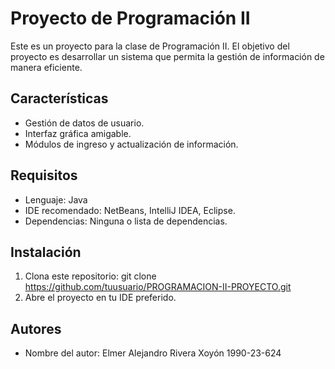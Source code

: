 # Proyecto de Programación II

Este es un proyecto para la clase de Programación II. El objetivo del proyecto es desarrollar un sistema que permita la gestión de información de manera eficiente.

## Características
- Gestión de datos de usuario.
- Interfaz gráfica amigable.
- Módulos de ingreso y actualización de información.

## Requisitos
- Lenguaje: Java
- IDE recomendado: NetBeans, IntelliJ IDEA, Eclipse.
- Dependencias: Ninguna o lista de dependencias.

## Instalación
1. Clona este repositorio: git clone https://github.com/tuusuario/PROGRAMACION-II-PROYECTO.git
2. Abre el proyecto en tu IDE preferido.

## Autores
- Nombre del autor: Elmer Alejandro Rivera Xoyón 1990-23-624
